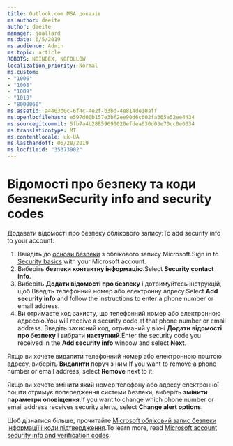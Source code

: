 ```yaml
---
title: Outlook.com MSA доказів
ms.author: daeite
author: daeite
manager: joallard
ms.date: 6/5/2019
ms.audience: Admin
ms.topic: article
ROBOTS: NOINDEX, NOFOLLOW
localization_priority: Normal
ms.custom:
- "1006"
- "1008"
- "1009"
- "1010"
- "8000060"
ms.assetid: a4403b0c-6f4c-4e2f-b3bd-4e814de10aff
ms.openlocfilehash: e597d00b157e3bf2ee90d6c602fa365a52ee4434
ms.sourcegitcommit: 5fb7a4b28859690020efdea630d03e70cc0e6334
ms.translationtype: MT
ms.contentlocale: uk-UA
ms.lasthandoff: 06/28/2019
ms.locfileid: "35373902"
---
```

# <a name="security-info-and-security-codes"></a><span data-ttu-id="085b6-102">Відомості про безпеку та коди безпеки</span><span class="sxs-lookup"><span data-stu-id="085b6-102">Security info and security codes</span></span>

<span data-ttu-id="085b6-103">Додавати відомості про безпеку облікового запису:</span><span class="sxs-lookup"><span data-stu-id="085b6-103">To add security info to your account:</span></span>

1. <span data-ttu-id="085b6-104">Ввійдіть до [основи безпеки](https://account.microsoft.com/security) з облікового запису Microsoft.</span><span class="sxs-lookup"><span data-stu-id="085b6-104">Sign in to [Security basics](https://account.microsoft.com/security) with your Microsoft account.</span></span>
1. <span data-ttu-id="085b6-105">Виберіть **безпеки контактну інформацію**.</span><span class="sxs-lookup"><span data-stu-id="085b6-105">Select **Security contact info**.</span></span>
1. <span data-ttu-id="085b6-106">Виберіть **Додати відомості про безпеку** і дотримуйтесь інструкцій, щоб Введіть телефонний номер або електронну адресу.</span><span class="sxs-lookup"><span data-stu-id="085b6-106">Select **Add security info** and follow the instructions to enter a phone number or email address.</span></span>
1. <span data-ttu-id="085b6-107">Ви отримаєте код захисту, що телефонний номер або електронною адресою.</span><span class="sxs-lookup"><span data-stu-id="085b6-107">You will receive a security code at that phone number or email address.</span></span> <span data-ttu-id="085b6-108">Введіть захисний код, отриманий у вікні **Додати відомості про безпеку** і вибрати **наступний**.</span><span class="sxs-lookup"><span data-stu-id="085b6-108">Enter the security code you received in the **Add security info** window and select **Next**.</span></span>

<span data-ttu-id="085b6-109">Якщо ви хочете видалити телефонний номер або електронною поштою адресу, виберіть **Видалити** поруч з ним.</span><span class="sxs-lookup"><span data-stu-id="085b6-109">If you want to remove a phone number or email address, select **Remove** next to it.</span></span>

<span data-ttu-id="085b6-110">Якщо ви хочете змінити який номер телефону або адресу електронної пошти отримує попередження системи безпеки, виберіть **змінити параметри оповіщення**.</span><span class="sxs-lookup"><span data-stu-id="085b6-110">If you want to change which phone number or email address receives security alerts, select **Change alert options**.</span></span>

<span data-ttu-id="085b6-111">Щоб дізнатися більше, прочитайте [Microsoft обліковий запис безпеки інформації і коди підтвердження](https://support.microsoft.com/help/12428/).</span><span class="sxs-lookup"><span data-stu-id="085b6-111">To learn more, read [Microsoft account security info and verification codes](https://support.microsoft.com/help/12428/).</span></span>